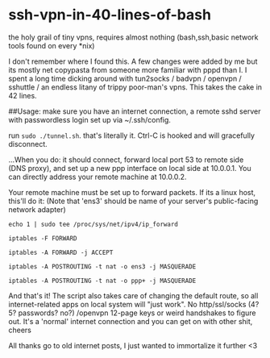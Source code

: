 # ssh-vpn-in-40-lines-of-bash
the holy grail of tiny vpns, requires almost nothing (bash,ssh,basic network tools found on every *nix)


I don't remember where I found this. A few changes were added by me but its mostly net copypasta from someone more familiar with pppd than I.  I spent a long time dicking around with tun2socks / badvpn / openvpn / sshuttle / an endless litany of trippy poor-man's vpns.  This takes the cake in 42 lines.

##Usage:
make sure you have an internet connection, a remote sshd server with passwordless login set up via ~/.ssh/config.

run `sudo ./tunnel.sh`. that's literally it. Ctrl-C is hooked and will gracefully disconnect.

...When you do:
it should connect, forward local port 53 to remote side (DNS proxy), and set up a new ppp interface on local side at 10.0.0.1.  You can directly address your remote machine at 10.0.0.2.  

Your remote machine must be set up to forward packets.  If its a linux host, this'll do it:
(Note that 'ens3' should be name of your server's public-facing network adapter)

`echo 1 | sudo tee /proc/sys/net/ipv4/ip_forward`

`iptables -F FORWARD`

`iptables -A FORWARD -j ACCEPT`

`iptables -A POSTROUTING -t nat -o ens3 -j MASQUERADE`

`iptables -A POSTROUTING -t nat -o ppp+ -j MASQUERADE`

And that's it! The script also takes care of changing the default route, so all internet-related apps on local system will "just work".  No http/ssl/socks (4? 5? passwords? no?) /openvpn 12-page keys or weird handshakes to figure out. It's a 'normal' internet connection and you can get on with other shit, cheers

All thanks go to old internet posts, I just wanted to immortalize it further <3
